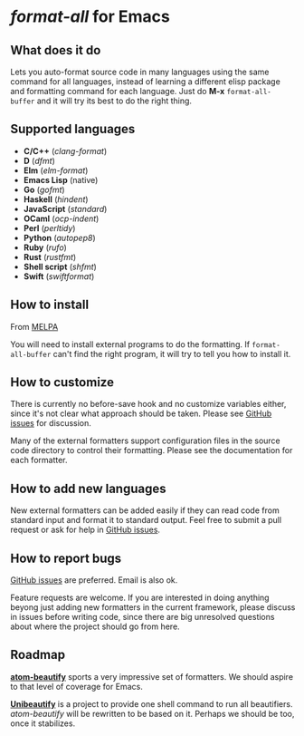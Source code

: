 *format-all* for Emacs
======================

What does it do
---------------

Lets you auto-format source code in many languages using the same
command for all languages, instead of learning a different elisp
package and formatting command for each language. Just do **M-x**
`format-all-buffer` and it will try its best to do the right thing.

Supported languages
-------------------

* **C/C++** (*clang-format*)
* **D** (*dfmt*)
* **Elm** (*elm-format*)
* **Emacs Lisp** (native)
* **Go** (*gofmt*)
* **Haskell** (*hindent*)
* **JavaScript** (*standard*)
* **OCaml** (*ocp-indent*)
* **Perl** (*perltidy*)
* **Python** (*autopep8*)
* **Ruby** (*rufo*)
* **Rust** (*rustfmt*)
* **Shell script** (*shfmt*)
* **Swift** (*swiftformat*)

How to install
--------------

From [MELPA](https://melpa.org/#/?q=format-all)

You will need to install external programs to do the formatting. If
`format-all-buffer` can't find the right program, it will try to tell
you how to install it.

How to customize
----------------

There is currently no before-save hook and no customize variables
either, since it's not clear what approach should be taken. Please see
[GitHub issues][github-issues] for discussion.

Many of the external formatters support configuration files in the
source code directory to control their formatting. Please see the
documentation for each formatter.

How to add new languages
------------------------

New external formatters can be added easily if they can read code from
standard input and format it to standard output. Feel free to submit a
pull request or ask for help in [GitHub issues][github-issues].

How to report bugs
------------------

[GitHub issues][github-issues] are preferred. Email is also ok.

Feature requests are welcome. If you are interested in doing anything
beyong just adding new formatters in the current framework, please
discuss in issues before writing code, since there are big unresolved
questions about where the project should go from here.

Roadmap
-------

**[atom-beautify](https://atom.io/packages/atom-beautify#beautifiers)**
sports a very impressive set of formatters. We should aspire to that
level of coverage for Emacs.

**[Unibeautify](https://github.com/Unibeautify/unibeautify)** is a
project to provide one shell command to run all beautifiers.
*atom-beautify* will be rewritten to be based on it. Perhaps we should
be too, once it stabilizes.

[github-issues]: https://github.com/lassik/emacs-format-all-the-code/issues
